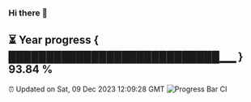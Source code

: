 ### Hi there 👋
⏳ Year progress { ████████████████████████████▁▁ } 93.84 %
---
⏰ Updated on Sat, 09 Dec 2023 12:09:28 GMT
![Progress Bar CI](https://github.com/Moyi321/Moyi321/workflows/Progress%20Bar%20CI/badge.svg)
